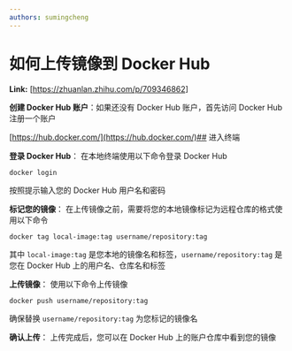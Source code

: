 ```yaml
---
authors: sumingcheng
---
```

# 如何上传镜像到 Docker Hub



 **Link:** [https://zhuanlan.zhihu.com/p/709346862]



**创建 Docker Hub 账户**：如果还没有 Docker Hub 账户，首先访问 Docker Hub 注册一个账户

[https://hub.docker.com/](https://hub.docker.com/)## 进入终端  

**登录 Docker Hub**： 在本地终端使用以下命令登录 Docker Hub

```
docker login
```

按照提示输入您的 Docker Hub 用户名和密码

**标记您的镜像**： 在上传镜像之前，需要将您的本地镜像标记为远程仓库的格式使用以下命令

```
docker tag local-image:tag username/repository:tag
```

其中 `local-image:tag` 是您本地的镜像名和标签，`username/repository:tag` 是您在 Docker Hub 上的用户名、仓库名和标签

**上传镜像**： 使用以下命令上传镜像

```
docker push username/repository:tag
```

确保替换 `username/repository:tag` 为您标记的镜像名

**确认上传**： 上传完成后，您可以在 Docker Hub 上的账户仓库中看到您的镜像

